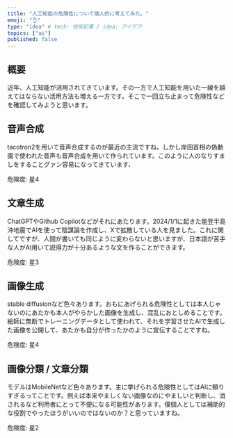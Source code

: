 ```yaml
---
title: "人工知能の危険性について個人的に考えてみた。"
emoji: "👌"
type: "idea" # tech: 技術記事 / idea: アイデア
topics: ["ai"]
published: false
---
```


## 概要
近年、人工知能が活用されてきています。その一方で人工知能を用いた一線を越えてはならない活用方法も増える一方です。そこで一回立ち止まって危険性などを確認してみようと思います。

## 音声合成
tacotron2を用いて音声合成するのが最近の主流ですね。しかし岸田首相の偽動画で使われた音声も音声合成を用いて作られています。このように人のなりすましをすることグァン容易になってきています、

危険度: 星4

## 文章生成
ChatGPTやGithub Copilotなどがそれにあたります。2024/1/1に起きた能登半島沖地震でAIを使って陰謀論を作成し、Xで拡散している人を見ました。これに関してですが、人間が書いても同じように変わらないと思いますが、日本語が苦手な人がAI用いて説得力が十分あるような文を作ることができます。

危険度: 星3

## 画像生成
stable diffusionなど色々あります。おもにあげられる危険性としては本人じゃないのにあたかも本人がやらかした画像を生成し、混乱におとしめることです。絵師に無断でトレーニングデータとして使われて、それを学習させたAIで生成した画像を公開して、あたかも自分が作ったかのように宣伝することですね。

危険度: 星4

## 画像分類 / 文章分類
モデルはMobileNetなど色々あります。主に挙げられる危険性としてはAIに頼りすぎるってことです。例えば本来やましくない画像なのにやましいと判断し、消されるなど利用者にとって不便になる可能性があります。僕個人としては補助的な役割でやったほうがいいのではないのか？と思っていますね。

危険度: 星2

